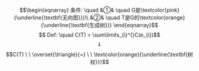 $$\begin{eqnarray}
条件: \quad
&①& \quad G是\textcolor{pink}{\underline{\textbf{无向图}}}\\
&②& \quad T是G的\textcolor{orange}{\underline{\textbf{生成树}}}
\end{eqnarray}$$
$$ Def: \quad C(T) = \sum\limits_{i}^{}C(e_{i})$$
$$\quad \Downarrow \quad $$
$$C(T)  \ \  \overset{\triangle}{=} \ \ \textcolor{orange}{\underline{\textbf{树权}}}$$